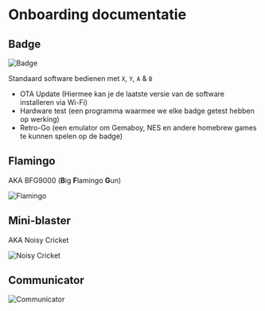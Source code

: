 # Onboarding documentatie

## Badge

![Badge](../badge2024.jpg)

Standaard software bedienen met `X`, `Y`, `A` & `B`

- OTA Update (Hiermee kan je de laatste versie van de software installeren via Wi-Fi)
- Hardware test (een programma waarmee we elke badge getest hebben op werking)
- Retro-Go (een emulator om Gemaboy, NES en andere homebrew games te kunnen spelen op de badge)

## Flamingo

AKA BFG9000 (**B**ig **F**lamingo **G**un)

![Flamingo](../flamingo/done.jpg)

## Mini-blaster

AKA Noisy Cricket

![Noisy Cricket](../noisycricket/pin_header_alternate_orientation.png.jpg)

## Communicator

![Communicator](../communicator/communicator_mounted.jpg)
